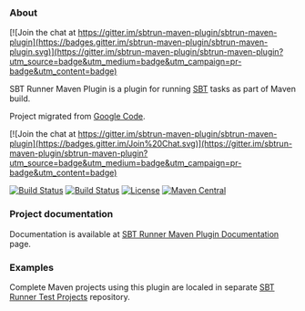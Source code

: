 ### About

[![Join the chat at https://gitter.im/sbtrun-maven-plugin/sbtrun-maven-plugin](https://badges.gitter.im/sbtrun-maven-plugin/sbtrun-maven-plugin.svg)](https://gitter.im/sbtrun-maven-plugin/sbtrun-maven-plugin?utm_source=badge&utm_medium=badge&utm_campaign=pr-badge&utm_content=badge)

SBT Runner Maven Plugin is a plugin for running [SBT](http://www.scala-sbt.org/) tasks as part of Maven build.

Project migrated from [Google Code](https://code.google.com/p/sbtrun-maven-plugin/).

[![Join the chat at https://gitter.im/sbtrun-maven-plugin/sbtrun-maven-plugin](https://badges.gitter.im/Join%20Chat.svg)](https://gitter.im/sbtrun-maven-plugin/sbtrun-maven-plugin?utm_source=badge&utm_medium=badge&utm_campaign=pr-badge&utm_content=badge)

[![Build Status](https://travis-ci.org/sbtrun-maven-plugin/sbtrun-maven-plugin.png?branch=master)](https://travis-ci.org/sbtrun-maven-plugin/sbtrun-maven-plugin)
[![Build Status](https://circleci.com/gh/sbtrun-maven-plugin/sbtrun-maven-plugin/tree/master.svg?&style=shield)](https://circleci.com/gh/sbtrun-maven-plugin/sbtrun-maven-plugin)
[![License](http://img.shields.io/:license-Apache%202-red.svg)](http://www.apache.org/licenses/LICENSE-2.0.txt)
[![Maven Central](https://maven-badges.herokuapp.com/maven-central/com.google.code.sbtrun-maven-plugin/sbtrun-maven-plugin/badge.png?style=flat)](http://search.maven.org/#search|ga|1|g%3A%22com.google.code.sbtrun-maven-plugin%22%20AND%20a%3A%22sbtrun-maven-plugin%22)

### Project documentation

Documentation is available at [SBT Runner Maven Plugin Documentation](https://sbtrun-maven-plugin.github.io/) page.

### Examples

Complete Maven projects using this plugin are localed in separate [SBT Runner Test Projects](https://github.com/sbtrun-maven-plugin/sbtrun-maven-test-projects) repository.

